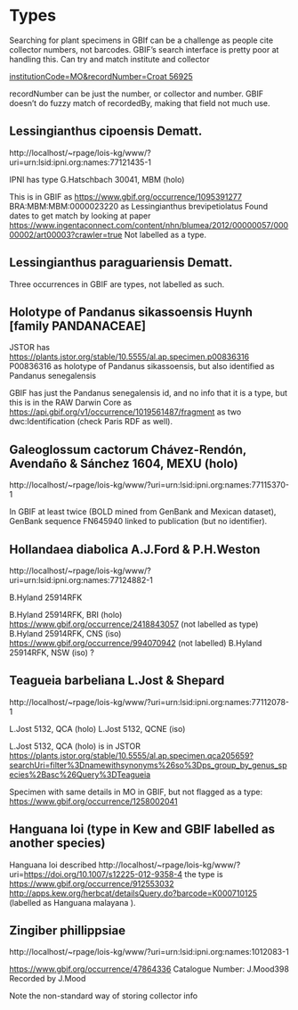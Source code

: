 # Types

Searching for plant specimens in GBIf can be a challenge as people cite collector numbers, not barcodes. GBIF’s search interface is pretty poor at handling this. Can try and match institute and collector

[institutionCode=MO&recordNumber=Croat 56925](http://api.gbif.org/v1/occurrence/search?institutionCode=MO&recordNumber=Croat%2056925)

recordNumber can be just the number, or collector and number. GBIF doesn’t do fuzzy match of recordedBy, making that field not much use.


## Lessingianthus cipoensis Dematt.

http://localhost/~rpage/lois-kg/www/?uri=urn:lsid:ipni.org:names:77121435-1

IPNI has type G.Hatschbach 30041, MBM (holo)

This is in GBIF as https://www.gbif.org/occurrence/1095391277 BRA:MBM:MBM:0000023220 as Lessingianthus brevipetiolatus Found dates to get match by looking at paper https://www.ingentaconnect.com/content/nhn/blumea/2012/00000057/00000002/art00003?crawler=true Not labelled as a type.

## Lessingianthus paraguariensis Dematt.

Three occurrences in GBIF are types, not labelled as such.

## Holotype of Pandanus sikassoensis Huynh [family PANDANACEAE]

JSTOR has https://plants.jstor.org/stable/10.5555/al.ap.specimen.p00836316 P00836316 as holotype of Pandanus sikassoensis, but also identified as Pandanus senegalensis

GBIF has just the Pandanus senegalensis id, and no info that it is a type, but this is in the RAW Darwin Core as https://api.gbif.org/v1/occurrence/1019561487/fragment as two dwc:Identification (check Paris RDF as well).

## Galeoglossum cactorum Chávez-Rendón, Avendaño & Sánchez 1604, MEXU (holo)

http://localhost/~rpage/lois-kg/www/?uri=urn:lsid:ipni.org:names:77115370-1

In GBIF at least twice (BOLD mined from GenBank and Mexican dataset), GenBank sequence FN645940 linked to publication (but no identifier).

## Hollandaea diabolica A.J.Ford & P.H.Weston

http://localhost/~rpage/lois-kg/www/?uri=urn:lsid:ipni.org:names:77124882-1

B.Hyland 25914RFK

B.Hyland 25914RFK, BRI (holo) https://www.gbif.org/occurrence/2418843057 (not labelled as type)
B.Hyland 25914RFK, CNS (iso) https://www.gbif.org/occurrence/994070942 (not labelled)
B.Hyland 25914RFK, NSW (iso) ?

## Teagueia barbeliana L.Jost & Shepard

http://localhost/~rpage/lois-kg/www/?uri=urn:lsid:ipni.org:names:77112078-1

L.Jost 5132, QCA (holo)
L.Jost 5132, QCNE (iso)

L.Jost 5132, QCA (holo) is in JSTOR https://plants.jstor.org/stable/10.5555/al.ap.specimen.qca205659?searchUri=filter%3Dnamewithsynonyms%26so%3Dps_group_by_genus_species%2Basc%26Query%3DTeagueia

Specimen with same details in MO in GBIF, but not flagged as a type: https://www.gbif.org/occurrence/1258002041

## Hanguana loi (type in Kew and GBIF labelled as another species)

Hanguana loi described http://localhost/~rpage/lois-kg/www/?uri=https://doi.org/10.1007/s12225-012-9358-4 the type is https://www.gbif.org/occurrence/912553032 http://apps.kew.org/herbcat/detailsQuery.do?barcode=K000710125 (labelled as Hanguana malayana ).

## Zingiber phillippsiae

http://localhost/~rpage/lois-kg/www/?uri=urn:lsid:ipni.org:names:1012083-1

https://www.gbif.org/occurrence/47864336 
Catalogue Number: J.Mood398
Recorded by J.Mood

Note the non-standard way of storing collector info



